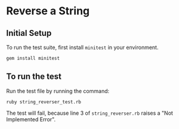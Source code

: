# Reverse a String


## Initial Setup

To run the test suite, first install `minitest` in your environment.

```
gem install minitest
```

## To run the test

Run the test file by running the command:

```
ruby string_reverser_test.rb
```

The test will fail, because line 3 of `string_reverser.rb` raises a "Not Implemented Error".